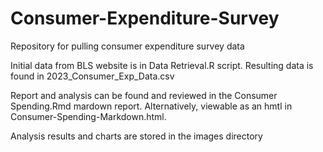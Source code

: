 # Consumer-Expenditure-Survey
Repository for pulling consumer expenditure survey data

Initial data from BLS website is in Data Retrieval.R script.
Resulting data is found in 2023_Consumer_Exp_Data.csv

Report and analysis can be found and reviewed in the Consumer Spending.Rmd mardown report. Alternatively, viewable as an hmtl in Consumer-Spending-Markdown.html.

Analysis results and charts are stored in the images directory
